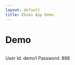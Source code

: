 ```yaml
---
layout: default
title: Ebaas App Demo
---
```


<div id="contact">
  <h1 class="pageTitle">Demo</h1>

<img src="{{'/assets/img/2017-06-01-Fig2.png' | prepend: site.baseurl }}" alt="">

User Id: demo1
Password: 888

</div>
